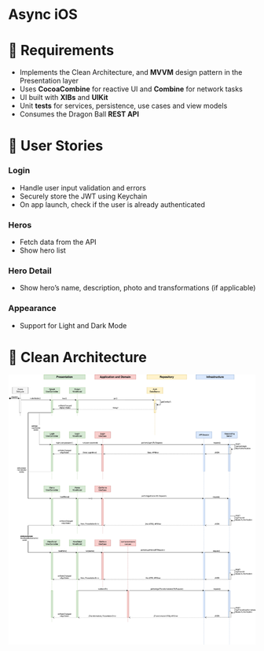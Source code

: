 # Async iOS

# 📝 Requirements
* 	Implements the Clean Architecture, and **MVVM** design pattern in the Presentation layer
* 	Uses **CocoaCombine** for reactive UI and **Combine** for network tasks
* 	UI built with **XIBs** and **UIKit**
* 	Unit **tests** for services, persistence, use cases and view models
* 	Consumes the Dragon Ball **REST API**


# 🐾 User Stories

### Login
* Handle user input validation and errors
* Securely store the JWT using Keychain
* On app launch, check if the user is already authenticated

### Heros
* Fetch data from the API
* Show hero list

### Hero Detail
* Show hero’s name, description, photo and transformations (if applicable)

### Appearance
* Support for Light and Dark Mode


# 🧽 Clean Architecture
![](Images/async_ios.png)